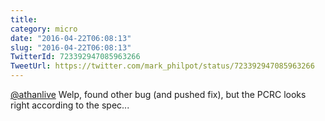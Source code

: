 ```yaml
---
title: 
category: micro
date: "2016-04-22T06:08:13"
slug: "2016-04-22T06:08:13"
TwitterId: 723392947085963266
TweetUrl: https://twitter.com/mark_philpot/status/723392947085963266
---
```


[@athanlive](https://twitter.com/athanlive) Welp, found other bug (and pushed
fix), but the PCRC looks right according to the spec...
